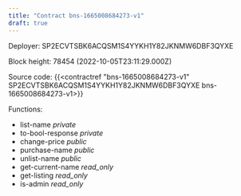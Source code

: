 ```yaml
---
title: "Contract bns-1665008684273-v1"
draft: true
---
```

Deployer: SP2ECVTSBK6ACQSM1S4YYKH1Y82JKNMW6DBF3QYXE


 



Block height: 78454 (2022-10-05T23:11:29.000Z)

Source code: {{<contractref "bns-1665008684273-v1" SP2ECVTSBK6ACQSM1S4YYKH1Y82JKNMW6DBF3QYXE bns-1665008684273-v1>}}

Functions:

* list-name _private_
* to-bool-response _private_
* change-price _public_
* purchase-name _public_
* unlist-name _public_
* get-current-name _read_only_
* get-listing _read_only_
* is-admin _read_only_
